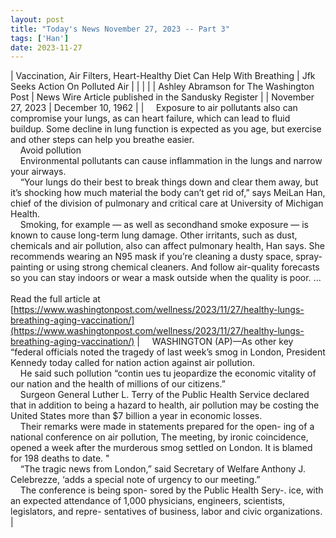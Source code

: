 ```yaml
---
layout: post
title: "Today's News November 27, 2023 -- Part 3"
tags: ['Han']
date: 2023-11-27
---
```


| Vaccination, Air Filters, Heart-Healthy Diet Can Help With Breathing | Jfk Seeks Action On Polluted Air  |
|  |  |
| Ashley Abramson for The Washington Post | News Wire Article published in the Sandusky Register |
| November 27, 2023 | December 10, 1962 |
| &nbsp;&nbsp;&nbsp;&nbsp;Exposure to air pollutants also can compromise your lungs, as can heart failure, which can lead to fluid buildup. Some decline in lung function is expected as you age, but exercise and other steps can help you breathe easier.<br>&nbsp;&nbsp;&nbsp;&nbsp;Avoid pollution<br>&nbsp;&nbsp;&nbsp;&nbsp;Environmental pollutants can cause inflammation in the lungs and narrow your airways.<br>&nbsp;&nbsp;&nbsp;&nbsp;“Your lungs do their best to break things down and clear them away, but it’s shocking how much material the body can’t get rid of,” says MeiLan Han, chief of the division of pulmonary and critical care at University of Michigan Health.<br>&nbsp;&nbsp;&nbsp;&nbsp;Smoking, for example — as well as secondhand smoke exposure — is known to cause long-term lung damage. Other irritants, such as dust, chemicals and air pollution, also can affect pulmonary health, Han says. She recommends wearing an N95 mask if you’re cleaning a dusty space, spray-painting or using strong chemical cleaners. And follow air-quality forecasts so you can stay indoors or wear a mask outside when the quality is poor.  ...<br><br>Read the full article at<br>[https://www.washingtonpost.com/wellness/2023/11/27/healthy-lungs-breathing-aging-vaccination/](https://www.washingtonpost.com/wellness/2023/11/27/healthy-lungs-breathing-aging-vaccination/) | &nbsp;&nbsp;&nbsp;&nbsp;WASHINGTON (AP)—As other key “federal officials noted the tragedy of last week’s smog in London, President Kennedy today called for nation action against air pollution.<br>&nbsp;&nbsp;&nbsp;&nbsp;He said such pollution “contin ues tu jeopardize the economic vitality of our nation and the health of millions of our citizens.”<br>&nbsp;&nbsp;&nbsp;&nbsp;Surgeon General Luther L. Terry of the Public Health Service declared that in addition to being a hazard to health, air pollution may be costing the United States more than $7 billion a year in economic losses.<br>&nbsp;&nbsp;&nbsp;&nbsp;Their remarks were made in statements prepared for the open- ing of a national conference on air pollution, The meeting, by ironic coincidence, opened a week after the murderous smog settled on London. It is blamed for 198 deaths to date. "<br>&nbsp;&nbsp;&nbsp;&nbsp;“The tragic news from London,” said Secretary of Welfare Anthony J. Celebrezze, ‘adds a special note of urgency to our meeting.”<br>&nbsp;&nbsp;&nbsp;&nbsp;The conference is being spon- sored by the Public Health Sery-. ice, with an expected attendance of 1,000 physicians, engineers, scientists, legislators, and repre- sentatives of business, labor and civic organizations.  |